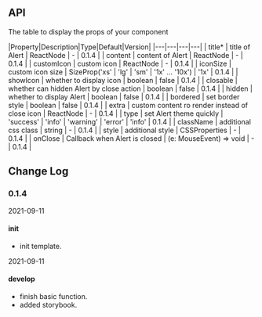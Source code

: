 ## API

The table to display the props of your component

|Property|Description|Type|Default|Version|
|---|---|---|---|
| title* | title of Alert | ReactNode | - | 0.1.4 |
| content | content of Alert | ReactNode | - | 0.1.4 |
| customIcon | custom icon | ReactNode | - | 0.1.4 |
| iconSize | custom icon size | SizeProp('xs' \| 'lg' \| 'sm' \| '1x' ... '10x') | '1x' | 0.1.4 |
| showIcon | whether to display icon | boolean | false | 0.1.4 |
| closable | whether can hidden Alert by close action | boolean  | false  | 0.1.4 |
| hidden | whether to display Alert | boolean | false | 0.1.4 |
| bordered | set border style | boolean | false | 0.1.4 |
| extra | custom content ro render instead of close icon | ReactNode | - | 0.1.4 |
| type | set Alert theme quickly | 'success' \| 'info' \| 'warning' \| 'error' | 'info' | 0.1.4 |
| className | additional css class | string | - | 0.1.4 |
| style | additional style | CSSProperties | - | 0.1.4 |
| onClose | Callback when Alert is closed | (e: MouseEvent) => void | - | 0.1.4 |

## Change Log

### 0.1.4

2021-09-11

#### init

- init template.

2021-09-11

#### develop

- finish basic function.
- added storybook.

